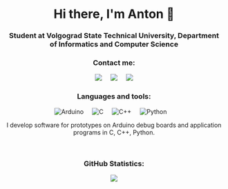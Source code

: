 <div align="center">
  <h1>Hi there, I'm Anton 👋</h1>
    <h3>Student at Volgograd State Technical University, Department of Informatics and Computer Science</h3>
  </div>
  
  <div id="socials" align="center">
    <h3>Contact me:</h3>
    <a target="_blank" href="https://t.me/yokogawa_ejx530a"><img src="https://img.shields.io/badge/Telegram-2CA5E0?style=for-the-badge&logo=telegram&logoColor=white" /></a>&nbsp;&nbsp;&nbsp;&nbsp;
    <a href="mailto:anton.stepanov.vpk@gmail.com"><img src="https://img.shields.io/badge/gmail-%23D14836.svg?&style=for-the-badge&logo=gmail&logoColor=white" /></a>&nbsp;&nbsp;&nbsp;&nbsp;
    <a><img src="https://komarev.com/ghpvc/?username=stepanov-vpk&style=for-the-badge"></a>
  </div>
  
  <div id="languages" align="center">
    <h3>Languages and tools:</h3>
    <img src="https://img.shields.io/badge/-Arduino-00979D?style=for-the-badge&logo=Arduino&logoColor=white" alt="Arduino"/>&nbsp;&nbsp;&nbsp;&nbsp;
    <img src="https://img.shields.io/badge/c-%2300599C.svg?style=for-the-badge&logo=c&logoColor=white" alt="C"/>&nbsp;&nbsp;&nbsp;&nbsp;
    <img src="https://img.shields.io/badge/c++-%2300599C.svg?style=for-the-badge&logo=c%2B%2B&logoColor=white" alt="C++"/>&nbsp;&nbsp;&nbsp;&nbsp;
    <img src="https://img.shields.io/badge/python-3670A0?style=for-the-badge&logo=python&logoColor=white" alt="Python"/>&nbsp;&nbsp;&nbsp;&nbsp;
    <p>I develop software for prototypes on Arduino debug boards and application programs in C, C++, Python.</p>
  </div>
  <br>
  <div id="top_lang" align="center">
    <h3>GitHub Statistics:</h3>
    <a><img src="https://github-readme-stats.vercel.app/api/top-langs/?username=stepanov-vpk"></a>
  </div>
</div>
